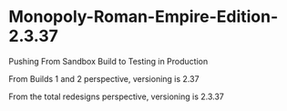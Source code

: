 # Monopoly-Roman-Empire-Edition-2.3.37
Pushing From Sandbox Build to Testing in Production

From Builds 1 and 2 perspective, versioning is 2.37

From the total redesigns perspective, versioning is 2.3.37

